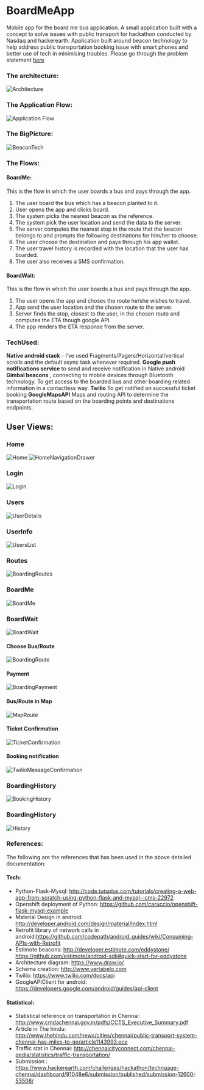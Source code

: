 # BoardMeApp
Mobile app for the board me bus application. A small application built with a concept to solve issues with public transport for hackathon conducted by Nasdaq and hackerearth. Application built around beacon technology to help address public transportation booking issue with smart phones and better use of tech in minimising troubles.
Please go through the problem statement [here](https://github.com/rajagopal28/board-me-server/ProblemStatement.md)



### The architecture:
![Architecture](https://github.com/rajagopal28/board-me-server/raw/master/images/BoardMeArchitecture.png)

### The Application Flow:
![Application Flow](./images/BoardMeBlockDiagram.png)


### The BigPicture:
![BeaconTech](https://github.com/rajagopal28/TheGimbalStore/raw/master/images/image10.png)


### The Flows:
#### BoardMe:
This is the flow in which the user boards a bus and pays through the app.
1. The user board the bus which has a beacon planted to it.
2. User opens the app and clicks board.
3. The system picks the nearest beacon as the reference.
4. The system pick the user location and send the data to the server.
5. The server computes the nearest stop in the route that the beacon belongs to and prompts the following destinations for him/her to choose.
6. The user choose the destination and pays through his app wallet.
7. The user travel history is recorded with the location that the user has boarded.
8. The user also receives a SMS confirmation.
#### BoardWait:
This is the flow in which the user boards a bus and pays through the app.
1. The user opens the app and choses the route he/she wishes to travel.
2. App send the user location and the chosen route to the server.
3. Server finds the stop, closest to the user, in the chosen route and computes the ETA though google API.
4. The app renders the ETA response from the server.



### TechUsed:
**Native android stack** - I’ve used Fragments/Pagers/Horizontal/vertical scrolls and the default async task whenever required.
**Google push notifications service** to send and receive notification in Native android
**Gimbal beacons** , connecting to mobile devices through Bluetooth technology. To get access to the boarded bus and other boarding related information in a contactless way.
**Twilio** To get notified on successful ticket booking
**GoogleMapsAPI** Maps and routing API to determine the transportation route based on the boarding points and destinations endpoints.


## User Views:
### Home
![Home](./images/home.png)
![HomeNavigationDrawer](./images/navigation-drawer.png)

### Login
![Login](./images/user-login.png)

### Users
![UserDetails](./images/user-details.png)

### UserInfo
![UsersList](./images/users.png)

### Routes
![BoardingRoutes](./images/routes.png)

### BoardMe
![BoardMe](./images/board-me.png)

### BoardWait
![BoardWait](./images/board-wait.png)


#### Choose Bus/Route
![BoardingRoute](./images/choose-route.png)

#### Payment
![BoardingPayment](./images/pay.png)

#### Bus/Route in Map
![MapRoute](./images/map-route.png)


#### Ticket Confirmation
![TicketConfirmation](./images/ticket-details.png)

#### Booking notification
![TwilioMessageConfirmation](./images/sms-twilio-ticker-confirmation.png)



### BoardingHistory
![BookingHistory](./images/my-history.png)


### BoardingHistory
![History](./images/web-travel-history.png)


### References:
The following are the references that has been used in the above detailed documentation:
#### Tech:
* Python-Flask-Mysql: http://code.tutsplus.com/tutorials/creating-a-web-app-from-scratch-using-python-flask-and-mysql--cms-22972
* Openshift deployment of Python:  https://github.com/caruccio/openshift-flask-mysql-example
* Material Design in android: http://developer.android.com/design/material/index.html
* Retrofit library of network calls in android:https://github.com/codepath/android_guides/wiki/Consuming-APIs-with-Retrofit
* Estimote beacons:  http://developer.estimote.com/eddystone/ https://github.com/estimote/android-sdk#quick-start-for-eddystone
* Architecture diagram: https://www.draw.io/
* Schema creation: http://www.vertabelo.com
* Twilio: https://www.twilio.com/docs/api  
* GoogleAPIClient for android: https://developers.google.com/android/guides/api-client
#### Statistical:
* Statistical reference on transportation in Chennai: http://www.cmdachennai.gov.in/pdfs/CCTS_Executive_Summary.pdf
* Article in The hindu: http://www.thehindu.com/news/cities/chennai/public-transport-system-chennai-has-miles-to-go/article1143993.ece
* Traffic stat in Chennai: http://chennaicityconnect.com/chennai-pedia/statistics/traffic-transportation/
* Submission : https://www.hackerearth.com/challenges/hackathon/techngage-chennai/dashboard/91048e6/submission/published/submission-12600-53506/
